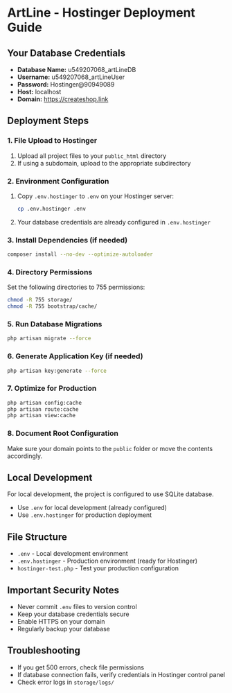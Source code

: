 # ArtLine - Hostinger Deployment Guide

## Your Database Credentials
- **Database Name:** u549207068_artLineDB
- **Username:** u549207068_artLineUser
- **Password:** Hostinger@90949089
- **Host:** localhost
- **Domain:** https://createshop.link

## Deployment Steps

### 1. File Upload to Hostinger
1. Upload all project files to your `public_html` directory
2. If using a subdomain, upload to the appropriate subdirectory

### 2. Environment Configuration
1. Copy `.env.hostinger` to `.env` on your Hostinger server:
   ```bash
   cp .env.hostinger .env
   ```
2. Your database credentials are already configured in `.env.hostinger`

### 3. Install Dependencies (if needed)
```bash
composer install --no-dev --optimize-autoloader
```

### 4. Directory Permissions
Set the following directories to 755 permissions:
```bash
chmod -R 755 storage/
chmod -R 755 bootstrap/cache/
```

### 5. Run Database Migrations
```bash
php artisan migrate --force
```

### 6. Generate Application Key (if needed)
```bash
php artisan key:generate --force
```

### 7. Optimize for Production
```bash
php artisan config:cache
php artisan route:cache
php artisan view:cache
```

### 8. Document Root Configuration
Make sure your domain points to the `public` folder or move the contents accordingly.

## Local Development
For local development, the project is configured to use SQLite database.
- Use `.env` for local development (already configured)
- Use `.env.hostinger` for production deployment

## File Structure
- `.env` - Local development environment
- `.env.hostinger` - Production environment (ready for Hostinger)
- `hostinger-test.php` - Test your production configuration

## Important Security Notes
- Never commit `.env` files to version control
- Keep your database credentials secure
- Enable HTTPS on your domain
- Regularly backup your database

## Troubleshooting
- If you get 500 errors, check file permissions
- If database connection fails, verify credentials in Hostinger control panel
- Check error logs in `storage/logs/`
